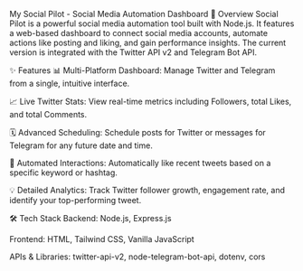 My Social Pilot - Social Media Automation Dashboard
📖 Overview
Social Pilot is a powerful social media automation tool built with Node.js. It features a web-based dashboard to connect social media accounts, automate actions like posting and liking, and gain performance insights. The current version is integrated with the Twitter API v2 and Telegram Bot API.

✨ Features
📊 Multi-Platform Dashboard: Manage Twitter and Telegram from a single, intuitive interface.

📈 Live Twitter Stats: View real-time metrics including Followers, total Likes, and total Comments.

🗓️ Advanced Scheduling: Schedule posts for Twitter or messages for Telegram for any future date and time.

🤖 Automated Interactions: Automatically like recent tweets based on a specific keyword or hashtag.

💡 Detailed Analytics: Track Twitter follower growth, engagement rate, and identify your top-performing tweet.

🛠️ Tech Stack
Backend: Node.js, Express.js

Frontend: HTML, Tailwind CSS, Vanilla JavaScript

APIs & Libraries: twitter-api-v2, node-telegram-bot-api, dotenv, cors
